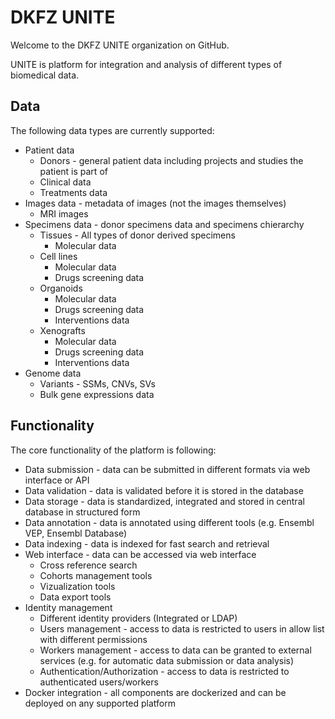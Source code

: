 # DKFZ UNITE
Welcome to the DKFZ UNITE organization on GitHub.

UNITE is platform for integration and analysis of different types of biomedical data.

## Data
The following data types are currently supported:

- Patient data
    - Donors - general patient data including projects and studies the patient is part of
    - Clinical data
    - Treatments data
- Images data - metadata of images (not the images themselves)
    - MRI images
- Specimens data - donor specimens data and specimens chierarchy
    - Tissues - All types of donor derived specimens
        - Molecular data
    - Cell lines
        - Molecular data
        - Drugs screening data
    - Organoids
        - Molecular data
        - Drugs screening data
        - Interventions data
    - Xenografts
        - Molecular data
        - Drugs screening data
        - Interventions data
- Genome data
    - Variants - SSMs, CNVs, SVs
    - Bulk gene expressions data


## Functionality
The core functionality of the platform is following:

- Data submission - data can be submitted in different formats via web interface or API
- Data validation - data is validated before it is stored in the database
- Data storage - data is standardized, integrated and stored in central database in structured form
- Data annotation - data is annotated using different tools (e.g. Ensembl VEP, Ensembl Database)
- Data indexing - data is indexed for fast search and retrieval
- Web interface - data can be accessed via web interface
    - Cross reference search
    - Cohorts management tools
    - Vizualization tools
    - Data export tools
- Identity management
    - Different identity providers (Integrated or LDAP)
    - Users management - access to data is restricted to users in allow list with different permissions
    - Workers management - access to data can be granted to external services (e.g. for automatic data submission or data analysis)
    - Authentication/Authorization - access to data is restricted to authenticated users/workers
- Docker integration - all components are dockerized and can be deployed on any supported platform


<!--
**Here are some ideas to get you started:**

🙋‍♀️ A short introduction - what is your organization all about?
🌈 Contribution guidelines - how can the community get involved?
👩‍💻 Useful resources - where can the community find your docs? Is there anything else the community should know?
🍿 Fun facts - what does your team eat for breakfast?
🧙 Remember, you can do mighty things with the power of [Markdown](https://docs.github.com/github/writing-on-github/getting-started-with-writing-and-formatting-on-github/basic-writing-and-formatting-syntax)
-->
